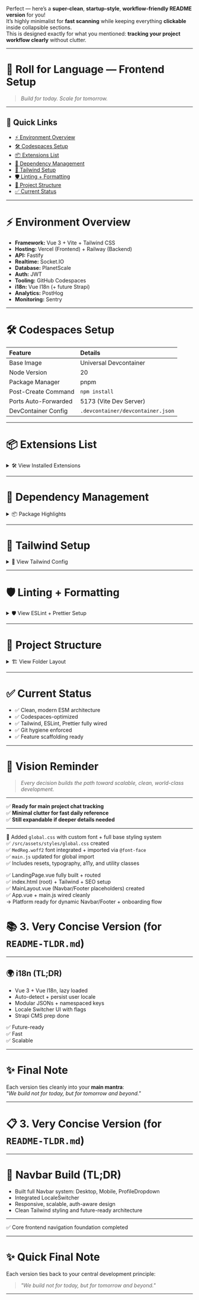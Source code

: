 Perfect — here’s a **super-clean**, **startup-style**, **workflow-friendly README version** for you!  
It’s highly minimalist for **fast scanning** while keeping everything **clickable** inside collapsible sections.  
This is designed exactly for what you mentioned: **tracking your project workflow clearly** without clutter.

---

# 🚀 Roll for Language — Frontend Setup

> _Build for today. Scale for tomorrow._

---

## 📖 Quick Links

- [⚡ Environment Overview](#-environment-overview)
- [🛠️ Codespaces Setup](#-codespaces-setup)
- [📦 Extensions List](#-extensions-list)
- [📜 Dependency Management](#-dependency-management)
- [🎨 Tailwind Setup](#-tailwind-setup)
- [🛡️ Linting + Formatting](#️-linting--formatting)
- [📁 Project Structure](#-project-structure)
- [✅ Current Status](#-current-status)

---

# ⚡ Environment Overview

- **Framework:** Vue 3 + Vite + Tailwind CSS
- **Hosting:** Vercel (Frontend) + Railway (Backend)
- **API:** Fastify
- **Realtime:** Socket.IO
- **Database:** PlanetScale
- **Auth:** JWT
- **Tooling:** GitHub Codespaces
- **i18n:** Vue I18n (+ future Strapi)
- **Analytics:** PostHog
- **Monitoring:** Sentry

---

# 🛠️ Codespaces Setup

| Feature                | Details                      |
|:------------------------|:------------------------------|
| Base Image              | Universal Devcontainer        |
| Node Version            | 20                            |
| Package Manager         | pnpm                          |
| Post-Create Command     | `npm install`                 |
| Ports Auto-Forwarded    | 5173 (Vite Dev Server)         |
| DevContainer Config     | `.devcontainer/devcontainer.json` |

---

# 📦 Extensions List

<details>
<summary>🛠️ View Installed Extensions</summary>

- Vue Volar
- Tailwind CSS IntelliSense
- Vite Extension Pack
- Vue VSCode Snippets
- i18n Ally
- ESLint
- Prettier
- Stylelint
- Path Intellisense
- Import Cost
- GitLens
- GitHub Copilot
- Error Lens
- REST Client
- Code Spell Checker
- Material Icon Theme

> ✅ Thunder Client replaced with REST Client  
> ✅ Dracula Theme skipped

</details>

---

# 📜 Dependency Management

<details>
<summary>📦 Package Highlights</summary>

- Core: `vue`, `vue-router`, `pinia`, `vue-i18n`, `axios`
- Build: `vite`, `@vitejs/plugin-vue`, `@vitejs/plugin-vue-jsx`
- Style: `tailwindcss`, `postcss`, `autoprefixer`, `tailwind-merge`
- Dev DX: `unplugin-auto-import`, `unplugin-vue-components`
- Linting: `eslint`, `eslint-plugin-vue`, `eslint-config-prettier`, `stylelint`
- Testing: `vitest`, `@vue/test-utils`

> ✅ Cleaned deprecated plugins  
> ✅ Upgraded all versions

</details>

---

# 🎨 Tailwind Setup

<details>
<summary>🎨 View Tailwind Config</summary>

- Initialized via:
  ```bash
  npx tailwindcss init -p
  ```
- Configured with **ESM syntax**.
- `content` paths:
  ```js
  ['./index.html', './src/**/*.{vue,js,ts,jsx,tsx}']
  ```

</details>

---

# 🛡️ Linting + Formatting

<details>
<summary>🛡️ View ESLint + Prettier Setup</summary>

- ESLint Flat Config (`eslint.config.mjs`)
- Integrated `eslint-plugin-vue`
- Prettier integrated with ESLint
- `.prettierrc` config:
  ```json
  {
    "semi": true,
    "singleQuote": true,
    "tabWidth": 2,
    "printWidth": 100,
    "trailingComma": "es5"
  }
  ```

</details>

---

# 📁 Project Structure

<details>
<summary>🏗️ View Folder Layout</summary>

```plaintext
/src
├── assets/
├── components/
│   ├── atoms/
│   ├── molecules/
│   ├── organisms/
│   └── layouts/
├── features/
│   ├── auth/
│   ├── dashboard/
│   ├── inventory/
│   └── campaigns/
├── i18n/
├── router/
├── stores/
├── services/
├── utils/
├── plugins/
├── sockets/
├── views/
├── App.vue
├── main.js
└── tailwind.config.js
```

> ⚡ Scaffolded with `.gitkeep` for Git tracking

</details>

---

# ✅ Current Status

- ✅ Clean, modern ESM architecture
- ✅ Codespaces-optimized
- ✅ Tailwind, ESLint, Prettier fully wired
- ✅ Git hygiene enforced
- ✅ Feature scaffolding ready

---

# 🧭 Vision Reminder

> _Every decision builds the path toward scalable, clean, world-class development._

---

✅ **Ready for main project chat tracking**  
✅ **Minimal clutter for fast daily reference**  
✅ **Still expandable if deeper details needed**

---
🎨 Added `global.css` with custom font + full base styling system  
✅ `/src/assets/styles/global.css` created  
✅ `MedReg.woff2` font integrated + imported via `@font-face`  
✅ `main.js` updated for global import  
✅ Includes resets, typography, a11y, and utility classes

✅ LandingPage.vue fully built + routed  
✅ index.html (root) + Tailwind + SEO setup  
✅ MainLayout.vue (Navbar/Footer placeholders) created  
✅ App.vue + main.js wired cleanly  
→ Platform ready for dynamic Navbar/Footer + onboarding flow

# 📚 3. Very Concise Version (for `README-TLDR.md`)

---

## 🌍 i18n (TL;DR)

- Vue 3 + Vue I18n, lazy loaded
- Auto-detect + persist user locale
- Modular JSONs + namespaced keys
- Locale Switcher UI with flags
- Strapi CMS prep done

✅ Future-ready  
✅ Fast  
✅ Scalable

---

# ✨ Final Note

Each version ties cleanly into your **main mantra**:  
*"We build not for today, but for tomorrow and beyond."*

---
# 📋 3. Very Concise Version (for `README-TLDR.md`)

---

# 🧱 Navbar Build (TL;DR)

- Built full Navbar system: Desktop, Mobile, ProfileDropdown
- Integrated LocaleSwitcher
- Responsive, scalable, auth-aware design
- Clean Tailwind styling and future-ready architecture

---

✅ Core frontend navigation foundation completed

---

# ✨ Quick Final Note
Each version ties back to your central development principle:  
> _"We build not for today, but for tomorrow and beyond."_

---

